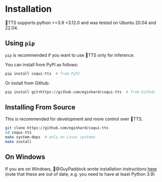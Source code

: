# Installation

🐸TTS supports python >=3.9 <3.12.0 and was tested on Ubuntu 20.04 and 22.04.

## Using `pip`

`pip` is recommended if you want to use 🐸TTS only for inference.

You can install from PyPI as follows:

```bash
pip install coqui-tts  # from PyPI
```

Or install from Github:

```bash
pip install git+https://github.com/eginhard/coqui-tts  # from Github
```

## Installing From Source

This is recommended for development and more control over 🐸TTS.

```bash
git clone https://github.com/eginhard/coqui-tts
cd coqui-tts
make system-deps  # only on Linux systems.
make install
```

## On Windows
If you are on Windows, 👑@GuyPaddock wrote installation instructions
[here](https://stackoverflow.com/questions/66726331/) (note that these are out
of date, e.g. you need to have at least Python 3.9)
